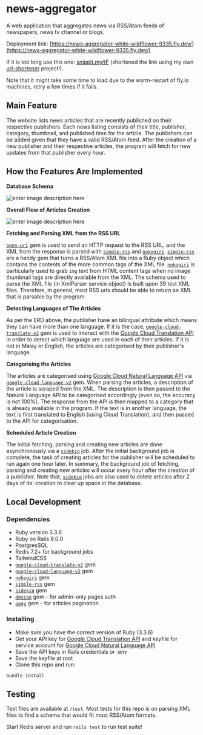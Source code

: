 
# news-aggregator

A web application that aggregates news via RSS/Atom feeds of newspapers, news tv channel or blogs.

Deployment link: [https://news-aggregator-white-wildflower-9335.fly.dev/](https://news-aggregator-white-wildflower-9335.fly.dev/)

If it is too long use this one: [snippit.my/tF](https://snippit.my/tF) (shortened the link using my own [url-shortener](https://github.com/aliaizad72/url-shortener) project!). 

Note that it might take some time to load due to the warm-restart of fly.io machines, retry a few times if it fails.

## Main Feature
The website lists news articles that are recently published on their respective publishers. Each news listing consists of their title, publisher, category, thumbnail, and published time for the article. The publishers can be added given that they have a valid RSS/Atom feed. After the creation of a new publisher and their respective articles, the program will fetch for new updates from that publisher every hour.

## How the Features Are Implemented
**Database Schema**

![enter image description here](https://live.staticflickr.com/65535/54193552126_c92a5877aa_c_d.jpg)

**Overall Flow of Articles Creation**

![enter image description here](https://live.staticflickr.com/65535/54192698932_7b6b68422d_c_d.jpg)

**Fetching and Parsing XML from the RSS URL**

[`open-uri`](https://rubygems.org/gems/net-http/versions/0.4.1?locale=en) gem is used to send an HTTP request to the RSS URL, and the XML from the response is parsed with [`simple-rss`](https://rubygems.org/gems/simple-rss) and  [`nokogiri`](https://rubygems.org/gems/nokogiri).  [`simple-rss`](https://rubygems.org/gems/simple-rss) are a handy gem that turns a RSS/Atom XML file into a Ruby object which contains  the contents of the more common tags of the XML file. [`nokogiri`](https://rubygems.org/gems/nokogiri) is particularly used to grab `img` text from HTML content tags when no image thumbnail tags are directly available from the XML. The schema used to parse the XML file (in XmlParser service object) is built upon 39 test XML files. Therefore, in general, most RSS urls should be able to return an XML that is parsable by the program.

**Detecting Languages of The Articles**

As per the ERD above, the publisher have an bilingual attribute which means they can have more than one language. If it is the case, [`google-cloud-translate-v2`](https://rubygems.org/gems/google-cloud-translate-v2i) gem is used to interact with the [Google Cloud Translation API](https://cloud.google.com/translate/docs/reference/rest) in order to detect which language are used in each of their articles. If it is not in Malay or English, the articles are categorised by their publisher's language.

**Categorising the Articles**

The articles are categorised using [Google Cloud Natural Language API](https://cloud.google.com/natural-language?hl=en) via [`google-cloud-language-v2`](https://rubygems.org/search?query=google-cloud-language-v2) gem. When parsing the articles, a description of the article is scraped from the XML. The description is then passed to the Natural Language API to be categorised accordingly (even so, the accuracy is not 100%). The response from the API is then mapped to a category that is already available in the program. If the text is in another language, the text is first translated to English (using Cloud Translation), and then passed to the API for categorisation.

**Scheduled Article Creation**

The initial fetching, parsing and creating new articles are done asynchronously via a [`sidekiq`](https://rubygems.org/gems/sidekiq) job. After the initial background job is complete, the task of creating articles for the publisher will be scheduled to run again one hour later. In summary, the background job of fetching, parsing and creating new articles will occur every hour after the creation of a publisher. Note that,  [`sidekiq`](https://rubygems.org/gems/sidekiq) jobs are also used to delete articles after 2 days of its' creation to clear up space in the database.

## Local Development

### Dependencies

* Ruby version 3.3.6
* Ruby on Rails 8.0.0
* PostgresSQL
* Redis 7.2+ for background jobs
* TailwindCSS
* [`google-cloud-translate-v2`](https://rubygems.org/gems/google-cloud-translate-v2i) gem
* [`google-cloud-language-v2`](https://rubygems.org/search?query=google-cloud-language-v2) gem
* [`nokogiri`](https://rubygems.org/gems/nokogiri) gem
* [`simple-rss`](https://rubygems.org/gems/simple-rss) gem
* [`sidekiq`](https://rubygems.org/gems/sidekiq) gem
* [`devise`](https://rubygems.org/gems/devise) gem - for admin-only pages auth
* [`pagy`](https://rubygems.org/gems/pagy) gem - for articles pagination

### Installing

* Make sure you have the correct version of Ruby (3.3.6)
* Get your API key for [Google Cloud Translation API](https://cloud.google.com/translate/docs/reference/rest)  and keyfile for service account for [Google Cloud Natural Language API](https://cloud.google.com/natural-language?hl=en)
* Save the API keys in Rails credentials or .env
* Save the keyfile at root
* Clone this repo and run:
```
bundle install
```

## Testing
Test files are available at `/test`. Most tests for this repo is on parsing XML files to find a schema that would fit most RSS/Atom formats.

Start Redis server and run `rails test` to run test suite!
